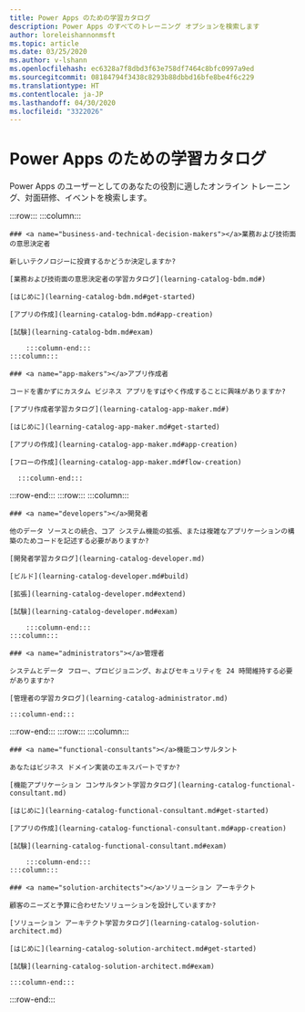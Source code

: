 ```yaml
---
title: Power Apps のための学習カタログ
description: Power Apps のすべてのトレーニング オプションを検索します
author: loreleishannonmsft
ms.topic: article
ms.date: 03/25/2020
ms.author: v-lshann
ms.openlocfilehash: ec6328a7f8dbd3f63e758df7464c8bfc0997a9ed
ms.sourcegitcommit: 08184794f3438c8293b88dbbd16bfe8be4f6c229
ms.translationtype: HT
ms.contentlocale: ja-JP
ms.lasthandoff: 04/30/2020
ms.locfileid: "3322026"
---
```

# <a name="learning-catalog-for-power-apps"></a>Power Apps のための学習カタログ

Power Apps のユーザーとしてのあなたの役割に適したオンライン トレーニング、対面研修、イベントを検索します。

<!-- ![Universal Windows Platform (UWP)](images/platform-uwp.png)  -->  

:::row:::
    :::column:::
<!-- ![Universal Windows Platform (UWP)](images/platform-uwp.png)  -->  

    ### <a name="business-and-technical-decision-makers"></a>業務および技術面の意思決定者

    新しいテクノロジーに投資するかどうか決定しますか? 

    [業務および技術面の意思決定者の学習カタログ](learning-catalog-bdm.md#)

    [はじめに](learning-catalog-bdm.md#get-started)

    [アプリの作成](learning-catalog-bdm.md#app-creation)

    [試験](learning-catalog-bdm.md#exam)

        :::column-end:::
    :::column:::

    ### <a name="app-makers"></a>アプリ作成者

    コードを書かずにカスタム ビジネス アプリをすばやく作成することに興味がありますか? 

    [アプリ作成者学習カタログ](learning-catalog-app-maker.md#)

    [はじめに](learning-catalog-app-maker.md#get-started)

    [アプリの作成](learning-catalog-app-maker.md#app-creation)

    [フローの作成](learning-catalog-app-maker.md#flow-creation)

      :::column-end:::
:::row-end:::
:::row:::
    :::column:::

    ### <a name="developers"></a>開発者

    他のデータ ソースとの統合、コア システム機能の拡張、または複雑なアプリケーションの構築のためコードを記述する必要がありますか?

    [開発者学習カタログ](learning-catalog-developer.md)

    [ビルド](learning-catalog-developer.md#build)

    [拡張](learning-catalog-developer.md#extend)

    [試験](learning-catalog-developer.md#exam)

        :::column-end:::
    :::column:::

    ### <a name="administrators"></a>管理者

    システムとデータ フロー、プロビジョニング、およびセキュリティを 24 時間維持する必要がありますか?

    [管理者の学習カタログ](learning-catalog-administrator.md)

    :::column-end:::
:::row-end:::
:::row:::
    :::column:::

    ### <a name="functional-consultants"></a>機能コンサルタント

    あなたはビジネス ドメイン実装のエキスパートですか? 

    [機能アプリケーション コンサルタント学習カタログ](learning-catalog-functional-consultant.md)

    [はじめに](learning-catalog-functional-consultant.md#get-started)

    [アプリの作成](learning-catalog-functional-consultant.md#app-creation)

    [試験](learning-catalog-functional-consultant.md#exam)

        :::column-end:::
    :::column:::

    ### <a name="solution-architects"></a>ソリューション アーキテクト

    顧客のニーズと予算に合わせたソリューションを設計していますか?

    [ソリューション アーキテクト学習カタログ](learning-catalog-solution-architect.md)

    [はじめに](learning-catalog-solution-architect.md#get-started)

    [試験](learning-catalog-solution-architect.md#exam)

    :::column-end:::
:::row-end:::

